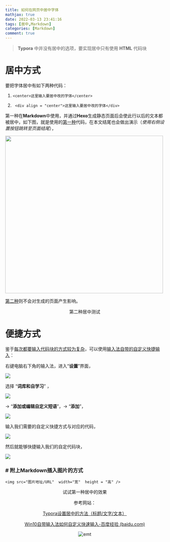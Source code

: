 ```yaml
---
title: 如何在网页中居中字体
mathjax: true
date: 2022-03-13 23:41:16
tags: [居中,Markdown]
categories: [Markdown]
comment: true
---
```


>**Typora** 中并没有居中的选项，要实现居中只有使用 **HTML**  代码块

# 居中方式

要把字体居中有如下两种代码：

1.  `<center>这里输入要居中改的字体</center>`

2.   ` <div align = "center">这里输入要居中改的字体</div>`

第一种在**Markdown**中使用，并通过**Hexo**生成静态页面后会使此行以后的文本都被居中，如下图，就是使用的<u>第一种</u>代码，在本文结尾也会做出演示（*使用右侧设置按钮跳转至页面结尾*），

<img src="https://s3.bmp.ovh/imgs/2022/03/342af2eb0ccd3555.png"  width="500"  height = ""/>



<u>第二种</u>则不会对生成的页面产生影响。

<div align = "center">第二种居中测试</div>

# 便捷方式

鉴于<u>每次都要输入代码块的方式较为复杂</u>，可以使用<u>输入法自带的自定义快捷输入</u>：

右键电脑右下角的输入法，进入“**设置**”界面，

![](https://s3.bmp.ovh/imgs/2022/03/643f79d7102b8e4a.png)

选择 “**词库和自学习**” ，

![](https://s3.bmp.ovh/imgs/2022/03/ee19b9511e6b6e23.png)

-> “**添加或编辑自定义短语**”，-> “**添加**”，

![](https://s3.bmp.ovh/imgs/2022/03/6f4eb8a38f36fe1a.png)

输入我们需要的自定义快捷方式与对应的代码，

![](https://s3.bmp.ovh/imgs/2022/03/f32d1b8331beb18c.png)

然后就能够快捷输入我们的自定代码块，

![](https://s3.bmp.ovh/imgs/2022/03/9dab070c4921eb47.png)

### # 附上Markdown插入图片的方式

`<img src="图片地址/URL"  width="宽"  height = "高" />`



<center>试试第一种居中的效果<center/>

参考网站：

[Typora设置居中的方法（标题/文字/文本）](https://blog.csdn.net/sinat_25207295/article/details/116033800)

[Win10自带输入法如何自定义快速输入-百度经验 (baidu.com)](https://jingyan.baidu.com/article/fdffd1f8e896f8b3e88ca158.html)



![emt](emt.jpg)